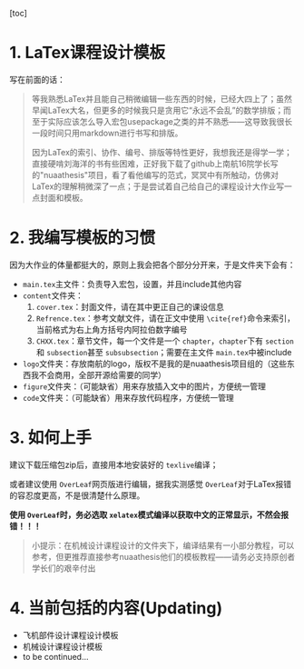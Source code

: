 [toc]

# 1. LaTex课程设计模板

写在前面的话：

> 等我熟悉LaTex并且能自己稍微编辑一些东西的时候，已经大四上了；虽然早闻LaTex大名，但更多的时候我只是贪用它“永远不会乱”的数学排版；而至于实际应该怎么导入宏包usepackage之类的并不熟悉——这导致我很长一段时间只用markdown进行书写和排版。
>
> 因为LaTex的索引、协作、编号、排版等特性更好，我想我还是得学一学；直接硬啃刘海洋的书有些困难，正好我下载了github上南航16院学长写的"nuaathesis"项目，看了看他编写的范式，冥冥中有所触动，仿佛对LaTex的理解稍微深了一点；于是尝试着自己给自己的课程设计大作业写一点封面和模板。

# 2. 我编写模板的习惯

因为大作业的体量都挺大的，原则上我会把各个部分分开来，于是文件夹下会有：

* `main.tex`主文件：负责导入宏包，设置，并且include其他内容
* `content`文件夹：
  1. `cover.tex`：封面文件，请在其中更正自己的课设信息
  2. `Refrence.tex`：参考文献文件，请在正文中使用 `\cite{ref}`命令来索引，当前格式为右上角方括号内阿拉伯数字编号
  3. `CHXX.tex`：章节文件，每一个文件是一个 `chapter`，`chapter`下有 `section`和 `subsection`甚至 `subsubsection`；需要在主文件 `main.tex`中被include
* `logo`文件夹：存放南航的logo，版权不是我的是nuaathesis项目组的（这些东西我不会商用，全部开源给需要的同学）
* `figure`文件夹：（可能缺省）用来存放插入文中的图片，方便统一管理
* `code`文件夹：（可能缺省）用来存放代码程序，方便统一管理

# 3. 如何上手

建议下载压缩包zip后，直接用本地安装好的 `texlive`编译；

或者建议使用 `OverLeaf`网页版进行编辑，据我实测感觉 `OverLeaf`对于LaTex报错的容忍度更高，不是很清楚什么原理。

**使用 `OverLeaf`时，务必选取 `xelatex`模式编译以获取中文的正常显示，不然会报错！！！**

> 小提示：在机械设计课程设计的文件夹下，编译结果有一小部分教程，可以参考，但更推荐直接参考nuaathesis他们的模板教程——请务必支持原创者学长们的艰辛付出

# 4. 当前包括的内容(Updating)

* 飞机部件设计课程设计模板
* 机械设计课程设计模板
* to be continued...
